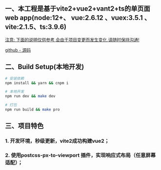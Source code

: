 ## 一、本工程是基于vite2+vue2+vant2+ts的单页面web app(node:12+、 vue:2.6.12 、vuex:3.5.1 、 vite:2.1.5、ts:3.9.6)

[ 注意: 下面的说明仅供参考,会由于项目变更而发生变化,请随时保持沟通! ]()

[github - 源码](https://github.com/liugangtaotie/vite2-vue2-ts.git)

## 二、Build Setup(本地开发)

``` bash
# 安装依赖
npm install && yarn && cnpm i

# 本地开发
npm run dev && make dev

# 打包
npm run build && make pro

```

## 三、项目特色
### 1. 开发环境，秒级更新，vite2成功构建vue2；
### 2. 使用postcss-px-to-viewport 插件，实现响应式布局（任意屏幕适配）；
